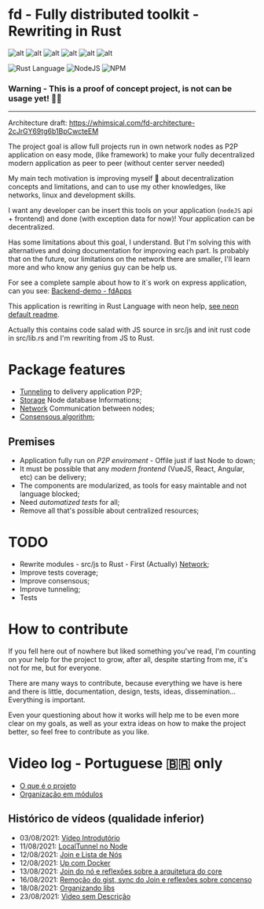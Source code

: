 # fd - Fully distributed toolkit - Rewriting in Rust

![alt](https://img.shields.io/github/issues/fdapps-tools/fd-rust)
![alt](https://img.shields.io/github/forks/fdapps-tools/fd-rust)
![alt](https://img.shields.io/github/stars/fdapps-tools/fd-rust)
![alt](https://img.shields.io/github/license/fdapps-tools/fd-rust)
![alt](https://img.shields.io/github/repo-size/fdapps-tools/fd-rust)
![alt](https://img.shields.io/github/contributors-anon/fdapps-tools/fd-rust)

![Rust Language](https://img.shields.io/badge/Rust-black?style=for-the-badge&logo=rust&logoColor=#E57324) 
![NodeJS](https://img.shields.io/badge/Node.js-339933?style=for-the-badge&logo=nodedotjs&logoColor=white) ![NPM](https://img.shields.io/badge/npm-CB3837?style=for-the-badge&logo=npm&logoColor=white)

### Warning - This is a proof of concept project, is not can be usage yet! 👨‍💻 
----

Architecture draft: https://whimsical.com/fd-architecture-2cJrGY69tg6b1BpCwcteEM

The project goal is allow full projects run in own network nodes as P2P application on easy mode, (like framework) to make your fully decentralized modern application as peer to peer (without center server needed)

My main tech motivation is improving myself 🧠 about decentralization concepts and limitations, and can to use my other knowledges, like networks, linux and development skills.

I want any developer can be insert this tools on your application (`nodeJS` api + frontend) and done (with exception data for now)! Your application can be decentralized.

Has some limitations about this goal, I understand. But I'm solving this with alternatives and doing documentation for improving each part. Is probably that on the future, our limitations on the network there are smaller, I'll learn more and who know any genius guy can be help us.

For see a complete sample about how to it`s work on express application, can you see: [Backend-demo - fdApps](https://github.com/fdapps-tools/backend-demo)

This application is rewriting in Rust Language with neon help, [see neon default readme](docs/neon.md).

Actually this contains code salad with JS source in src/js and init rust code in src/lib.rs and I'm rewriting from JS to Rust.

# Package features

* [Tunneling](docs/Tunneling.md) to delivery application P2P;
* [Storage](docs/Storage.md) Node database Informations;
* [Network](docs/Network.md) Communication between nodes;
* [Consensous algorithm](docs/NodeManager.md);

## Premises

  - Application fully run on *P2P enviroment* - Offile just if last Node to down;
  - It must be possible that any *modern frontend* (VueJS, React, Angular, etc) can be delivery;
  - The components are modularized, as tools for easy maintable and not language blocked;
  - Need *automatized tests* for all;
  - Remove all that's possible about centralized resources;

# TODO

* Rewrite modules - src/js to Rust - First (Actually) [Network](docs/Network.md);
* Improve tests coverage;
* Improve consensous;
* Improve tunneling;
* Tests

# How to contribute
If you fell here out of nowhere but liked something you've read, I'm counting on your help for the project to grow, after all, despite starting from me, it's not for me, but for everyone.

There are many ways to contribute, because everything we have is here and there is little, documentation, design, tests, ideas, dissemination... Everything is important.

Even your questioning about how it works will help me to be even more clear on my goals, as well as your extra ideas on how to make the project better, so feel free to contribute as you like.

# Video log - Portuguese 🇧🇷 only

* [O que é o projeto](https://youtu.be/-lsOf4jt0uU)
* [Organização em módulos](https://youtu.be/MfGx5LEpkV4)

## Histórico de vídeos (qualidade inferior)

* 03/08/2021: [Vídeo Introdutório ](https://youtu.be/qupPVPxfx34)
* 11/08/2021: [LocalTunnel no Node ](https://youtu.be/8i_8c3OMiSU)
* 12/08/2021: [Join e Lista de Nós ](https://youtu.be/maxyYvEmpqQ)
* 12/08/2021: [Up com Docker ](https://youtu.be/kbGJeM2LErU)
* 13/08/2021: [Join do nó e reflexões sobre a arquitetura do core ](https://youtu.be/f_Uc025QrHc)
* 16/08/2021: [Remoção do gist, sync do Join e reflexões sobre concenso ](https://www.youtube.com/watch?v=H25itj5PEYU)
* 18/08/2021: [Organizando libs ](https://www.youtube.com/watch?v=eMCw0at0txc)
* 23/08/2021: [Video sem Descrição](https://www.youtube.com/watch?v=OlcZiBX3NIQ)
